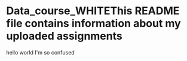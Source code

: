 # Data_course_WHITEThis README file contains information about my uploaded assignments
hello world
I'm so confused
